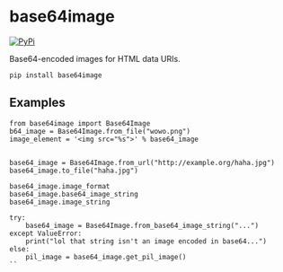 # base64image

[![PyPi](https://img.shields.io/pypi/v/base64image.svg)](https://pypi.python.org/pypi/base64image)

Base64-encoded images for HTML data URIs.

`pip install base64image`

## Examples

```
from base64image import Base64Image
b64_image = Base64Image.from_file("wowo.png")
image_element = '<img src="%s">' % base64_image


base64_image = Base64Image.from_url("http://example.org/haha.jpg")
base64_image.to_file("haha.jpg")

base64_image.image_format
base64_image.base64_image_string
base64_image.image_string

try:
    base64_image = Base64Image.from_base64_image_string("...")
except ValueError:
    print("lol that string isn't an image encoded in base64...")
else:
    pil_image = base64_image.get_pil_image()
``
